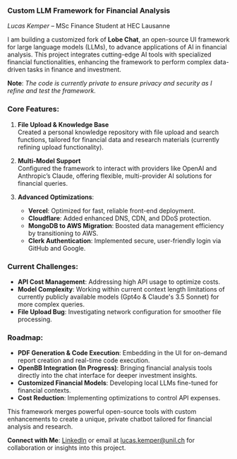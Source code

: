 ### **Custom LLM Framework for Financial Analysis**

*Lucas Kemper* – MSc Finance Student at HEC Lausanne

I am building a customized fork of **Lobe Chat**, an open-source UI framework for large language models (LLMs), to advance applications of AI in financial analysis. This project integrates cutting-edge AI tools with specialized financial functionalities, enhancing the framework to perform complex data-driven tasks in finance and investment.

**Note**: *The code is currently private to ensure privacy and security as I refine and test the framework.*

### **Core Features**:
1. **File Upload & Knowledge Base**  
   Created a personal knowledge repository with file upload and search functions, tailored for financial data and research materials (currently refining upload functionality).
   
2. **Multi-Model Support**  
   Configured the framework to interact with providers like OpenAI and Anthropic’s Claude, offering flexible, multi-provider AI solutions for financial queries.

3. **Advanced Optimizations**:
   - **Vercel**: Optimized for fast, reliable front-end deployment.
   - **Cloudflare**: Added enhanced DNS, CDN, and DDoS protection.
   - **MongoDB to AWS Migration**: Boosted data management efficiency by transitioning to AWS.
   - **Clerk Authentication**: Implemented secure, user-friendly login via GitHub and Google.

### **Current Challenges**:
- **API Cost Management**: Addressing high API usage to optimize costs.
- **Model Complexity**: Working within current context length limitations of currently publicly available models (Gpt4o & Claude's 3.5 Sonnet) for more complex queries.
- **File Upload Bug**: Investigating network configuration for smoother file processing.

### **Roadmap**:
- **PDF Generation & Code Execution**: Embedding in the UI for on-demand report creation and real-time code execution.
- **OpenBB Integration (In Progress)**: Bringing financial analysis tools directly into the chat interface for deeper investment insights.
- **Customized Financial Models**: Developing local LLMs fine-tuned for financial contexts.
- **Cost Reduction**: Implementing optimizations to control API expenses.

This framework merges powerful open-source tools with custom enhancements to create a unique, private chatbot tailored for financial analysis and research.

**Connect with Me**: [LinkedIn](https://www.linkedin.com/in/lucas-kemper/) or email at lucas.kemper@unil.ch for collaboration or insights into this project.
